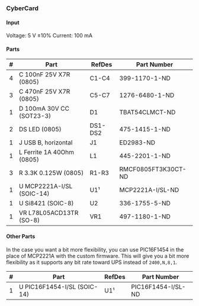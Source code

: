 ### CyberCard ###


#### Input ####

Voltage: 5 V ±10%
Current: 100 mA


#### Parts ####

|  # | Part                                      | RefDes  | Part Number         |
|---:|-------------------------------------------|---------|---------------------|
|  4 | C 100nF 25V X7R (0805)                    | C1-C4   | 399-1170-1-ND       |
|  3 | C 470nF 25V X7R (0805)                    | C5-C7   | 1276-6480-1-ND      |
|  1 | D 100mA 30V CC (SOT23-3)                  | D1      | TBAT54CLMCT-ND      |
|  2 | DS LED (0805)                             | DS1-DS2 | 475-1415-1-ND       |
|  1 | J USB B, horizontal                       | J1      | ED2983-ND           |
|  1 | L Ferrite 1A 40Ohm (0805)                 | L1      | 445-2201-1-ND       |
|  3 | R 3.3K 0.125W (0805)                      | R1-R3   | RMCF0805FT3K30CT-ND |
|  1 | U MCP2221A-I/SL (SOIC-14)                 | U1¹     | MCP2221A-I/SL-ND    |
|  1 | U Si8421 (SOIC-8)                         | U2      | 336-1755-5-ND       |
|  1 | VR L78L05ACD13TR (SO-8)                   | VR1     | 497-1180-1-ND       |


#### Other Parts ####

In the case you want a bit more flexibility, you can use PIC16F1454 in the place
of MCP2221A with the custom firmware. This will give you a bit more flexibility
as it supports any bit rate toward UPS instead of `2400,N,8,1`.

|  # | Part                                      | RefDes  | Part Number         |
|---:|-------------------------------------------|---------|---------------------|
|  1 | U PIC16F1454-I/SL (SOIC-14)               | U1¹     | PIC16F1454-I/SL-ND  |
